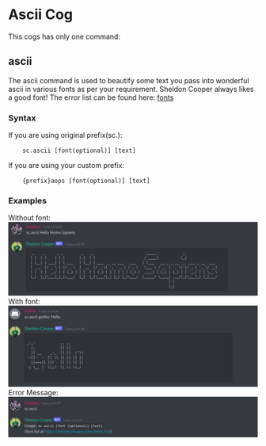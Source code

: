 # Ascii Cog
This cogs has only one command:
## ascii
The ascii command is used to beautify some text you pass into wonderful ascii in various fonts as per your requirement. Sheldon Cooper always likes a good font!
The error list can be found here: [fonts](http://artii.herokuapp.com/fonts_list)

### Syntax
If you are using original prefix(sc.):
```
    sc.ascii [font(optional)] [text]
```
If you are using your custom prefix:
```
    {prefix}aops [font(optional)] [text]
```

### Examples
Without font:
<img src="./img/img2.png" alt="ascii">
With font:
<img src="./img/img3.png" alt="ascii">
Error Message:
<img src="./img/img4.png" alt="ascii">

